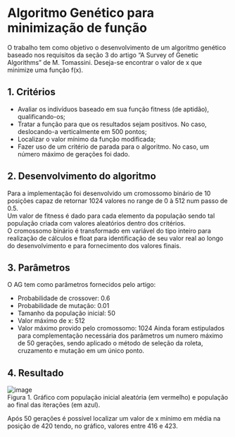 # Algoritmo Genético para minimização de função

O trabalho tem como objetivo o desenvolvimento de um algoritmo genético baseado nos requisitos da seção 3 do artigo “A Survey of Genetic Algorithms” de M. Tomassini. Deseja-se encontrar o valor de x que minimize uma função f(x).

## 1. Critérios

+ Avaliar os indivíduos baseado em sua função fitness (de aptidão), qualificando-os;
+ Tratar a função para que os resultados sejam positivos. No caso, deslocando-a verticalmente em 500 pontos;
+ Localizar o valor mínimo da função modificada;
+ Fazer uso de um critério de parada para o algoritmo. No caso, um número máximo de gerações foi dado.

## 2. Desenvolvimento do algoritmo

Para a implementação foi desenvolvido um cromossomo binário de 10 posições capaz de retornar 1024 valores no range de 0 à 512 num passo de 0.5.<br>
Um valor de fitness é dado para cada elemento da população sendo tal população criada com valores aleatórios dentro dos critérios.<br>
O cromossomo binário é transformado em variável do tipo inteiro para realização de cálculos e float para identificação de seu valor real ao longo do desenvolvimento e para fornecimento dos valores finais.

## 3. Parâmetros

O AG tem como parâmetros fornecidos pelo artigo:
+ Probabilidade de crossover: 0.6
+ Probabilidade de mutação: 0.01
+ Tamanho da população inicial: 50
+ Valor máximo de x: 512
+ Valor máximo provido pelo cromossomo: 1024
Ainda foram estipulados para complementação necessária dos parâmetros um numero máximo de 50 gerações, sendo aplicado o método de seleção da roleta, cruzamento e mutação em um único ponto.

## 4. Resultado

![image](https://github.com/pdroVentu/minFunc_GA/assets/63621493/83733d04-3c26-4e63-b561-40c298a7c8b7)<br>
Figura 1. Gráfico com população inicial aleatória (em vermelho) e população ao final das iterações (em azul).

Após 50 gerações é possível localizar um valor de x mínimo em média na posição de 420 tendo, no gráfico, valores entre 416 e 423.
